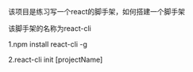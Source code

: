 该项目是练习写一个react的脚手架，如何搭建一个脚手架



该脚手架的名称为react-cli

1.npm install react-cli -g

2.react-cli init [projectName]

